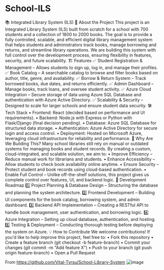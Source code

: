 ﻿# School-ILS
📚 Integrated Library System (ILS)
🚀 About the Project
This project is an Integrated Library System (ILS) built from scratch for a school with 700 students and a collection of 1800 to 2000 books. The goal is to provide a fully controlled, scalable, and efficient digital library management system that helps students and administrators track books, manage borrowing and returns, and streamline library operations.
We are building this system with full control over the development process, ensuring flexibility in features, security, and future scalability.
🏗️ Features
✅ Student Registration & Management – Allows students to sign up, log in, and manage their profiles.
✅ Book Catalog – A searchable catalog to browse and filter books based on author, title, genre, and availability.
✅ Borrow & Return System – Track borrowed books, due dates, and returns efficiently.
✅ Admin Dashboard – Manage books, track loans, and oversee student activity.
✅ Azure Cloud Integration – Secure storage of data using Azure SQL Database and authentication with Azure Active Directory.
✅ Scalability & Security – Designed to scale for larger schools and ensure student data security.
🛠️ Tech Stack
	• Frontend: React (decided based on performance and UI requirements).
	• Backend: Node.js with Express or Python with Flask/Django (final decision pending).
	• Database: Azure SQL Database for structured data storage.
	• Authentication: Azure Active Directory for secure login and access control.
	• Deployment: Hosted on Microsoft Azure, leveraging cloud infrastructure for reliability and performance.
📌 Why Are We Building This?
Many school libraries still rely on manual or outdated systems for managing books and student records. By creating a custom, cloud-integrated, and scalable solution, we aim to:
	• Improve Efficiency – Reduce manual work for librarians and students.
	• Enhance Accessibility – Allow students to check book availability online anytime.
	• Ensure Security – Protect student and book records using cloud-based authentication.
	• Enable Full Control – Unlike off-the-shelf solutions, this project gives us complete control over features, UI, and backend logic.
🔧 Development Roadmap
1️⃣ Project Planning & Database Design – Structuring the database and planning the system architecture.
2️⃣ Frontend Development – Building UI components for the book catalog, borrowing system, and admin dashboard.
3️⃣ Backend API Implementation – Creating a RESTful API to handle book management, user authentication, and borrowing logic.
4️⃣ Azure Integration – Setting up cloud database, authentication, and hosting.
5️⃣ Testing & Deployment – Conducting thorough testing before deploying the system on Azure.
💡 How to Contribute
We welcome contributions! If you'd like to help improve this project, feel free to:
	• Fork this repository
	• Create a feature branch (git checkout -b feature-branch)
	• Commit your changes (git commit -m "Add feature X")
	• Push to your branch (git push origin feature-branch)
	• Open a Pull Request

From <https://github.com/Vital-Tyrsu/School-Library-System> 
![image](https://github.com/user-attachments/assets/1b42816a-4f07-424e-afbc-002194b854ba)
